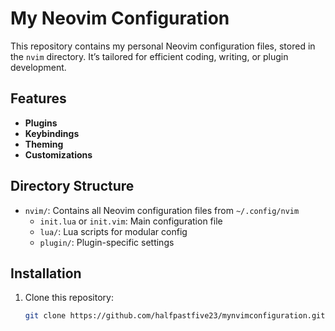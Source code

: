 # My Neovim Configuration

This repository contains my personal Neovim configuration files, stored in the `nvim` directory. It’s tailored for efficient coding, writing, or plugin development.

## Features

- **Plugins**
- **Keybindings**
- **Theming**
- **Customizations**

## Directory Structure

- `nvim/`: Contains all Neovim configuration files from `~/.config/nvim`
  - `init.lua` or `init.vim`: Main configuration file
  - `lua/`: Lua scripts for modular config 
  - `plugin/`: Plugin-specific settings 

## Installation

1. Clone this repository:
   ```bash
   git clone https://github.com/halfpastfive23/mynvimconfiguration.git ~/dotfiles/mynvimconfiguration
